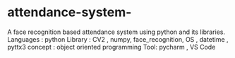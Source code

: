 # attendance-system-
A face recognition based attendance system using python and its libraries. 
Languages : python
Library : CV2 , numpy, face_recognition, OS , datetime , pyttx3
concept : object oriented programming
Tool: pycharm , VS Code
